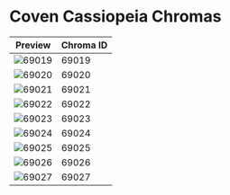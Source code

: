 # Coven Cassiopeia Chromas

| Preview | Chroma ID |
|---------|-----------|
| ![69019](https://raw.communitydragon.org/latest/plugins/rcp-be-lol-game-data/global/default/v1/champion-chroma-images/69/69019.png) | 69019 |
| ![69020](https://raw.communitydragon.org/latest/plugins/rcp-be-lol-game-data/global/default/v1/champion-chroma-images/69/69020.png) | 69020 |
| ![69021](https://raw.communitydragon.org/latest/plugins/rcp-be-lol-game-data/global/default/v1/champion-chroma-images/69/69021.png) | 69021 |
| ![69022](https://raw.communitydragon.org/latest/plugins/rcp-be-lol-game-data/global/default/v1/champion-chroma-images/69/69022.png) | 69022 |
| ![69023](https://raw.communitydragon.org/latest/plugins/rcp-be-lol-game-data/global/default/v1/champion-chroma-images/69/69023.png) | 69023 |
| ![69024](https://raw.communitydragon.org/latest/plugins/rcp-be-lol-game-data/global/default/v1/champion-chroma-images/69/69024.png) | 69024 |
| ![69025](https://raw.communitydragon.org/latest/plugins/rcp-be-lol-game-data/global/default/v1/champion-chroma-images/69/69025.png) | 69025 |
| ![69026](https://raw.communitydragon.org/latest/plugins/rcp-be-lol-game-data/global/default/v1/champion-chroma-images/69/69026.png) | 69026 |
| ![69027](https://raw.communitydragon.org/latest/plugins/rcp-be-lol-game-data/global/default/v1/champion-chroma-images/69/69027.png) | 69027 |